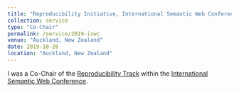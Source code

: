 ```yaml
---
title: "Reproducibility Initiative, International Semantic Web Conference 2019"
collection: service
type: "Co-Chair"
permalink: /service/2019-iswc
venue: "Auckland, New Zealand"
date: 2019-10-26
location: "Auckland, New Zealand"
---
```


I was a Co-Chair of the [Reproducibility Track](https://repro.semanticweb.org/) within the [International Semantic Web Conference](https://iswc2019.semanticweb.org/organizing-committee/).

